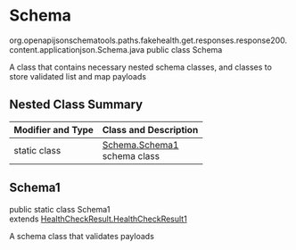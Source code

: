 # Schema
org.openapijsonschematools.paths.fakehealth.get.responses.response200.content.applicationjson.Schema.java
public class Schema

A class that contains necessary nested schema classes, and classes to store validated list and map payloads

## Nested Class Summary
| Modifier and Type | Class and Description |
| ----------------- | ---------------------- |
| static class | [Schema.Schema1](#schema1)<br> schema class |

## Schema1
public static class Schema1<br>
extends [HealthCheckResult.HealthCheckResult1](../../../../../../../../components/schemas/HealthCheckResult.md#healthcheckresult1)

A schema class that validates payloads
